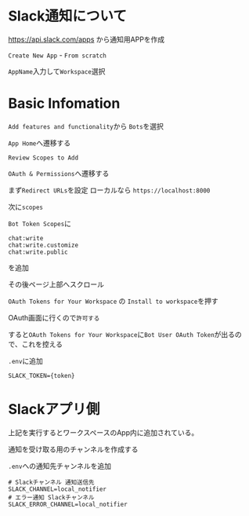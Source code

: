 # Slack通知について

https://api.slack.com/apps
から通知用APPを作成

`Create New App` - `From scratch`

`AppName`入力して`Workspace`選択

# Basic Infomation

`Add features and functionality`から
`Bots`を選択

`App Home`へ遷移する

`Review Scopes to Add`

`OAuth & Permissions`へ遷移する

まず`Redirect URLs`を設定
ローカルなら `https://localhost:8000`

次に`scopes`

`Bot Token Scopes`に

```
chat:write
chat:write.customize
chat:write.public
```
を追加

その後ページ上部へスクロール

`OAuth Tokens for Your Workspace`
の
`Install to workspace`を押す

OAuth画面に行くので`許可する`

すると`OAuth Tokens for Your Workspace`に`Bot User OAuth Token`が出るので、これを控える

`.env`に追加
```
SLACK_TOKEN={token}
```

# Slackアプリ側

上記を実行するとワークスペースのApp内に追加されている。

通知を受け取る用のチャンネルを作成する

`.env`への通知先チャンネルを追加
```
# Slackチャンネル 通知送信先
SLACK_CHANNEL=local_notifier
# エラー通知 Slackチャンネル
SLACK_ERROR_CHANNEL=local_notifier
```